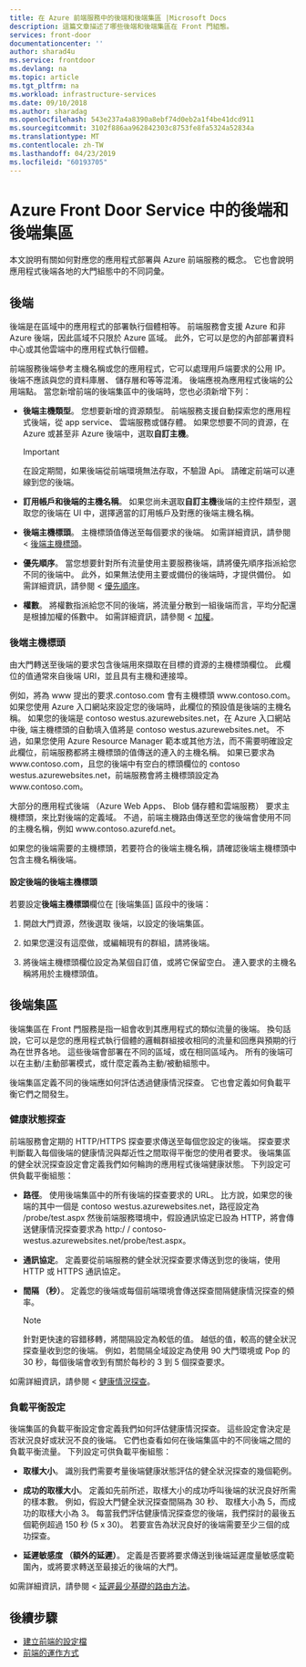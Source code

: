 ```yaml
---
title: 在 Azure 前端服務中的後端和後端集區 |Microsoft Docs
description: 這篇文章描述了哪些後端和後端集區在 Front 門組態。
services: front-door
documentationcenter: ''
author: sharad4u
ms.service: frontdoor
ms.devlang: na
ms.topic: article
ms.tgt_pltfrm: na
ms.workload: infrastructure-services
ms.date: 09/10/2018
ms.author: sharadag
ms.openlocfilehash: 543e237a4a8390a8ebf74d0eb2a1f4be41dcd911
ms.sourcegitcommit: 3102f886aa962842303c8753fe8fa5324a52834a
ms.translationtype: MT
ms.contentlocale: zh-TW
ms.lasthandoff: 04/23/2019
ms.locfileid: "60193705"
---
```

# <a name="backends-and-backend-pools-in-azure-front-door-service"></a>Azure Front Door Service 中的後端和後端集區
本文說明有關如何對應您的應用程式部署與 Azure 前端服務的概念。 它也會說明應用程式後端各地的大門組態中的不同詞彙。

## <a name="backends"></a>後端
後端是在區域中的應用程式的部署執行個體相等。 前端服務會支援 Azure 和非 Azure 後端，因此區域不只限於 Azure 區域。 此外，它可以是您的內部部署資料中心或其他雲端中的應用程式執行個體。

前端服務後端參考主機名稱或您的應用程式，它可以處理用戶端要求的公用 IP。 後端不應該與您的資料庫層、 儲存層和等等混淆。 後端應視為應用程式後端的公用端點。 當您新增前端的後端集區中的後端時，您也必須新增下列：

- **後端主機類型**。 您想要新增的資源類型。 前端服務支援自動探索您的應用程式後端，從 app service、 雲端服務或儲存體。 如果您想要不同的資源，在 Azure 或甚至非 Azure 後端中，選取**自訂主機**。

    >[!IMPORTANT]
    >在設定期間，如果後端從前端環境無法存取，不驗證 Api。 請確定前端可以連線到您的後端。

- **訂用帳戶和後端的主機名稱**。 如果您尚未選取**自訂主機**後端的主控件類型，選取您的後端在 UI 中，選擇適當的訂用帳戶及對應的後端主機名稱。

- **後端主機標頭**。 主機標頭值傳送至每個要求的後端。 如需詳細資訊，請參閱 <<c0> [ 後端主機標頭](#hostheader)。

- **優先順序**。 當您想要針對所有流量使用主要服務後端，請將優先順序指派給您不同的後端中。 此外，如果無法使用主要或備份的後端時，才提供備份。 如需詳細資訊，請參閱 <<c0> [ 優先順序](front-door-routing-methods.md#priority)。

- **權數**。 將權數指派給您不同的後端，將流量分散到一組後端而言，平均分配還是根據加權的係數中。 如需詳細資訊，請參閱 <<c0> [ 加權](front-door-routing-methods.md#weighted)。

### <a name = "hostheader"></a>後端主機標頭

由大門轉送至後端的要求包含後端用來擷取在目標的資源的主機標頭欄位。 此欄位的值通常來自後端 URI，並且具有主機和連接埠。

例如，將為 www 提出的要求\.contoso.com 會有主機標頭 www\.contoso.com。 如果您使用 Azure 入口網站來設定您的後端時，此欄位的預設值是後端的主機名稱。 如果您的後端是 contoso westus.azurewebsites.net，在 Azure 入口網站中後, 端主機標頭的自動填入值將是 contoso westus.azurewebsites.net。 不過，如果您使用 Azure Resource Manager 範本或其他方法，而不需要明確設定此欄位，前端服務都將主機標頭的值傳送的連入的主機名稱。 如果已要求為 www\.contoso.com，且您的後端中有空白的標頭欄位的 contoso westus.azurewebsites.net，前端服務會將主機標頭設定為 www\.contoso.com。

大部分的應用程式後端 （Azure Web Apps、 Blob 儲存體和雲端服務） 要求主機標頭，來比對後端的定義域。 不過，前端主機路由傳送至您的後端會使用不同的主機名稱，例如 www\.contoso.azurefd.net。

如果您的後端需要的主機標頭，若要符合的後端主機名稱，請確認後端主機標頭中包含主機名稱後端。

#### <a name="configuring-the-backend-host-header-for-the-backend"></a>設定後端的後端主機標頭

若要設定**後端主機標頭**欄位在 [後端集區] 區段中的後端：

1. 開啟大門資源，然後選取 後端，以設定的後端集區。

2. 如果您還沒有這麼做，或編輯現有的群組，請將後端。

3. 將後端主機標頭欄位設定為某個自訂值，或將它保留空白。 連入要求的主機名稱將用於主機標頭值。

## <a name="backend-pools"></a>後端集區
後端集區在 Front 門服務是指一組會收到其應用程式的類似流量的後端。 換句話說，它可以是您的應用程式執行個體的邏輯群組接收相同的流量和回應與預期的行為在世界各地。 這些後端會部署在不同的區域，或在相同區域內。 所有的後端可以在主動/主動部署模式，或什麼定義為主動/被動組態中。

後端集區定義不同的後端應如何評估透過健康情況探查。 它也會定義如何負載平衡它們之間發生。

### <a name="health-probes"></a>健康狀態探查
前端服務會定期的 HTTP/HTTPS 探查要求傳送至每個您設定的後端。 探查要求判斷載入每個後端的健康情況與鄰近性之間取得平衡您的使用者要求。 後端集區的健全狀況探查設定會定義我們如何輪詢的應用程式後端健康狀態。 下列設定可供負載平衡組態：

- **路徑**。 使用後端集區中的所有後端的探查要求的 URL。 比方說，如果您的後端的其中一個是 contoso westus.azurewebsites.net，路徑設定為 /probe/test.aspx 然後前端服務環境中，假設通訊協定已設為 HTTP，將會傳送健康情況探查要求為 http\:/ / contoso-westus.azurewebsites.net/probe/test.aspx。

- **通訊協定**。 定義要從前端服務的健全狀況探查要求傳送到您的後端，使用 HTTP 或 HTTPS 通訊協定。

- **間隔 （秒）**。 定義您的後端或每個前端環境會傳送探查間隔健康情況探查的頻率。

    >[!NOTE]
    >針對更快速的容錯移轉，將間隔設定為較低的值。 越低的值，較高的健全狀況探查量收到您的後端。 例如，若間隔全域設定為使用 90 大門環境或 Pop 的 30 秒，每個後端會收到有關於每秒的 3 到 5 個探查要求。

如需詳細資訊，請參閱 <<c0> [ 健康情況探查](front-door-health-probes.md)。

### <a name="load-balancing-settings"></a>負載平衡設定
後端集區的負載平衡設定會定義我們如何評估健康情況探查。 這些設定會決定是否狀況良好或狀況不良的後端。 它們也查看如何在後端集區中的不同後端之間的負載平衡流量。 下列設定可供負載平衡組態：

- **取樣大小**。 識別我們需要考量後端健康狀態評估的健全狀況探查的幾個範例。

- **成功的取樣大小**。 定義如先前所述，取樣大小的成功呼叫後端的狀況良好所需的樣本數。 例如，假設大門健全狀況探查間隔為 30 秒、 取樣大小為 5，而成功的取樣大小為 3。 每當我們評估健康情況探查您的後端，我們探討的最後五個範例超過 150 秒 (5 x 30)。 若要宣告為狀況良好的後端需要至少三個的成功探查。

- **延遲敏感度 （額外的延遲）**。 定義是否要將要求傳送到後端延遲度量敏感度範圍內，或將要求轉送至最接近的後端的大門。

如需詳細資訊，請參閱 <<c0> [ 延遲最少基礎的路由方法](front-door-routing-methods.md#latency)。

## <a name="next-steps"></a>後續步驟

- [建立前端的設定檔](quickstart-create-front-door.md)
- [前端的運作方式](front-door-routing-architecture.md)